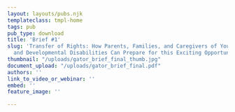```yaml
---
layout: layouts/pubs.njk
templateclass: tmpl-home
tags: pub
pub_type: download
title: 'Brief #1'
slug: 'Transfer of Rights: How Parents, Families, and Caregivers of Youth with Intellectual
  and Developmental Disabilities Can Prepare for this Exciting Opportunity'
thumbnail: "/uploads/gator_brief_final_thumb.jpg"
document_upload: "/uploads/gator_brief_final.pdf"
authors: ''
link_to_video_or_webinar: ''
embed: ''
feature_image: ''

---
```

